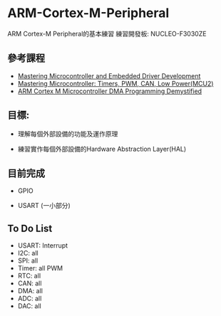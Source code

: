 # ARM-Cortex-M-Peripheral
ARM Cortex-M Peripheral的基本練習
練習開發板: NUCLEO-F3030ZE

## 參考課程
   - [Mastering Microcontroller and Embedded Driver Development](https://www.udemy.com/course/mastering-microcontroller-with-peripheral-driver-development/)
   - [Mastering Microcontroller: Timers, PWM, CAN, Low Power(MCU2)](https://www.udemy.com/course/microcontroller-programming-stm32-timers-pwm-can-bus-protocol/learn/lecture/11649572?start=15#overview)
   - [ARM Cortex M Microcontroller DMA Programming Demystified](https://www.udemy.com/course/microcontroller-dma-programming-fundamentals-to-advanced/learn/lecture/9165044?start=45#overview)

## 目標:
   - 理解每個外部設備的功能及運作原理
   
   - 練習實作每個外部設備的Hardware Abstraction Layer(HAL)

## 目前完成
   - GPIO
   
   - USART (一小部分) 

## To Do List
   - USART: Interrupt
   - I2C: all
   - SPI: all
   - Timer: all PWM
   - RTC: all
   - CAN: all
   - DMA: all
   - ADC: all
   - DAC: all

  
